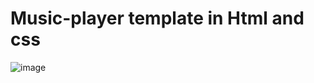 # Music-player template in Html and css
![image](https://user-images.githubusercontent.com/53855674/190849347-0473c0fc-8999-45b1-92b0-ddbe99229da0.png)
